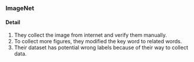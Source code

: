 ### ImageNet

#### Detail

1. They collect the image from internet and verify them manually.
2. To collect more figures, they modified the key word to related words.
3. Their dataset has potential wrong labels because of their way to collect data. 
 